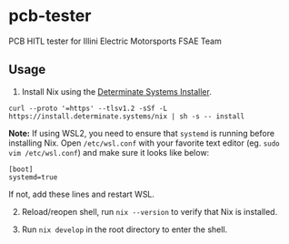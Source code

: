 # pcb-tester
PCB HITL tester for Illini Electric Motorsports FSAE Team

## Usage

1. Install Nix using the [Determinate Systems Installer](https://github.com/DeterminateSystems/nix-installer).
```
curl --proto '=https' --tlsv1.2 -sSf -L https://install.determinate.systems/nix | sh -s -- install
```

**Note:** If using WSL2, you need to ensure that `systemd` is running before installing Nix. Open `/etc/wsl.conf` with your favorite text editor (eg. `sudo vim /etc/wsl.conf`) and make sure it looks like below:
```
[boot]
systemd=true
```
If not, add these lines and restart WSL.

2. Reload/reopen shell, run `nix --version` to verify that Nix is installed.

3. Run `nix develop` in the root directory to enter the shell.
